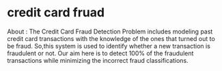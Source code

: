 # credit card fruad

About :
The Credit Card Fraud Detection Problem includes modeling past credit card transactions with the knowledge of the ones that turned out to be fraud. So,this system is used to identify whether a new transaction is fraudulent or not. Our aim here is to detect 100% of the fraudulent transactions while minimizing the incorrect fraud classifications.
